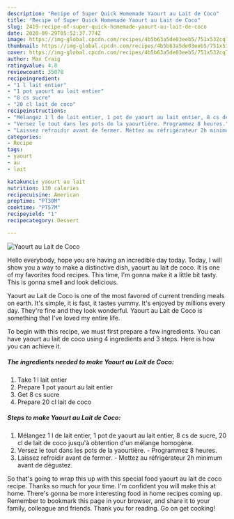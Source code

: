 ```yaml
---
description: "Recipe of Super Quick Homemade Yaourt au Lait de Coco"
title: "Recipe of Super Quick Homemade Yaourt au Lait de Coco"
slug: 2419-recipe-of-super-quick-homemade-yaourt-au-lait-de-coco
date: 2020-09-29T05:52:37.774Z
image: https://img-global.cpcdn.com/recipes/4b5b63a5de03eeb5/751x532cq70/yaourt-au-lait-de-coco-photo-principale-de-la-recette.jpg
thumbnail: https://img-global.cpcdn.com/recipes/4b5b63a5de03eeb5/751x532cq70/yaourt-au-lait-de-coco-photo-principale-de-la-recette.jpg
cover: https://img-global.cpcdn.com/recipes/4b5b63a5de03eeb5/751x532cq70/yaourt-au-lait-de-coco-photo-principale-de-la-recette.jpg
author: Max Craig
ratingvalue: 4.8
reviewcount: 35078
recipeingredient:
- "1 l lait entier"
- "1 pot yaourt au lait entier"
- "8 cs sucre"
- "20 cl lait de coco"
recipeinstructions:
- "Mélangez 1 l de lait entier, 1 pot de yaourt au lait entier, 8 cs de sucre, 20 cl de lait de coco jusqu&#39;à obtention d&#39;un mélange homogène."
- "Versez le tout dans les pots de la yaourtière. Programmez 8 heures."
- "Laissez refroidir avant de fermer. Mettez au réfrigérateur 2h minimum avant de dégustez."
categories:
- Recipe
tags:
- yaourt
- au
- lait

katakunci: yaourt au lait 
nutrition: 130 calories
recipecuisine: American
preptime: "PT30M"
cooktime: "PT57M"
recipeyield: "1"
recipecategory: Dessert

---
```



![Yaourt au Lait de Coco](https://img-global.cpcdn.com/recipes/4b5b63a5de03eeb5/751x532cq70/yaourt-au-lait-de-coco-photo-principale-de-la-recette.jpg)

Hello everybody, hope you are having an incredible day today. Today, I will show you a way to make a distinctive dish, yaourt au lait de coco. It is one of my favorites food recipes. This time, I'm gonna make it a little bit tasty. This is gonna smell and look delicious.

Yaourt au Lait de Coco is one of the most favored of current trending meals on earth. It's simple, it is fast, it tastes yummy. It's enjoyed by millions every day. They're fine and they look wonderful. Yaourt au Lait de Coco is something that I've loved my entire life.




To begin with this recipe, we must first prepare a few ingredients. You can have yaourt au lait de coco using 4 ingredients and 3 steps. Here is how you can achieve it.

<!--inarticleads1-->

##### The ingredients needed to make Yaourt au Lait de Coco:

1. Take 1 l lait entier
1. Prepare 1 pot yaourt au lait entier
1. Get 8 cs sucre
1. Prepare 20 cl lait de coco




<!--inarticleads2-->

##### Steps to make Yaourt au Lait de Coco:

1. Mélangez 1 l de lait entier, 1 pot de yaourt au lait entier, 8 cs de sucre, 20 cl de lait de coco jusqu&#39;à obtention d&#39;un mélange homogène.
1. Versez le tout dans les pots de la yaourtière. - Programmez 8 heures.
1. Laissez refroidir avant de fermer. - Mettez au réfrigérateur 2h minimum avant de dégustez.




So that's going to wrap this up with this special food yaourt au lait de coco recipe. Thanks so much for your time. I'm confident you will make this at home. There's gonna be more interesting food in home recipes coming up. Remember to bookmark this page in your browser, and share it to your family, colleague and friends. Thank you for reading. Go on get cooking!
